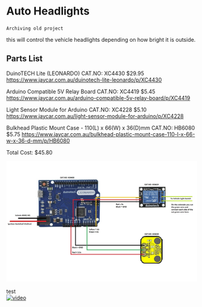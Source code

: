 # Auto Headlights

`Archiving old project`

this will control the vehicle headlights depending on how bright it is outside.



## Parts List

DuinoTECH Lite (LEONARDO)
CAT.NO: XC4430
$29.95
https://www.jaycar.com.au/duinotech-lite-leonardo/p/XC4430


Arduino Compatible 5V Relay Board
CAT.NO: XC4419
$5.45
https://www.jaycar.com.au/arduino-compatible-5v-relay-board/p/XC4419



Light Sensor Module for Arduino
CAT.NO: XC4228
$5.10
https://www.jaycar.com.au/light-sensor-module-for-arduino/p/XC4228



Bulkhead Plastic Mount Case - 110(L) x 66(W) x 36(D)mm
CAT.NO: HB6080
$5.75
https://www.jaycar.com.au/bulkhead-plastic-mount-case-110-l-x-66-w-x-36-d-mm/p/HB6080



Total Cost: $45.80


<img src=https://github.com/stooged/Auto-Headlights/blob/main/pics/Schematic.jpg>



test<br>
[![video](https://yt-embed.herokuapp.com/embed?v=Y0J4Nsfx5jM)](https://youtu.be/Y0J4Nsfx5jM)

